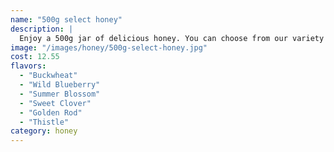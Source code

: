 ```yaml
---
name: "500g select honey"
description: |
  Enjoy a 500g jar of delicious honey. You can choose from our variety of honey flavours and the quantity you want to purchase.
image: "/images/honey/500g-select-honey.jpg"
cost: 12.55
flavors:
  - "Buckwheat"
  - "Wild Blueberry"
  - "Summer Blossom"
  - "Sweet Clover"
  - "Golden Rod"
  - "Thistle"
category: honey
---
```

